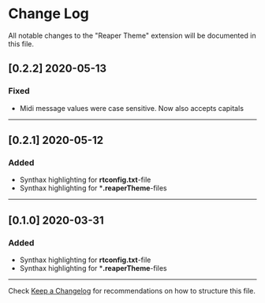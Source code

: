 # Change Log

All notable changes to the "Reaper Theme" extension will be documented in this file.

## [0.2.2] 2020-05-13

### Fixed
- Midi message values were case sensitive. Now also accepts capitals

---
## [0.2.1] 2020-05-12

### Added
- Synthax highlighting for **rtconfig.txt**-file
- Synthax highlighting for ***.reaperTheme**-files

---
## [0.1.0] 2020-03-31

### Added
- Synthax highlighting for **rtconfig.txt**-file
- Synthax highlighting for ***.reaperTheme**-files

---
Check [Keep a Changelog](http://keepachangelog.com/) for recommendations on how to structure this file.
